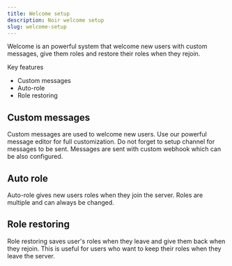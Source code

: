 ```yaml
---
title: Welcome setup
description: Noir welcome setup
slug: welcome-setup
---
```


Welcome is an powerful system that welcome new users with custom messages, give them roles and restore their roles when they rejoin.

Key features

- Custom messages
- Auto-role
- Role restoring

## Custom messages

Custom messages are used to welcome new users. Use our powerful message editor for full customization. Do not forget to setup channel for messages to be sent. Messages are sent with custom webhook which can be also configured.

## Auto role

Auto-role gives new users roles when they join the server. Roles are multiple and can always be changed.

## Role restoring

Role restoring saves user's roles when they leave and give them back when they rejoin. This is useful for users who want to keep their roles when they leave the server.
